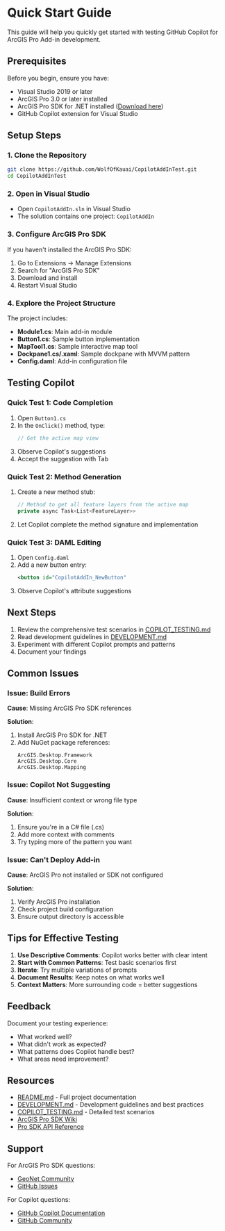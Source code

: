# Quick Start Guide

This guide will help you quickly get started with testing GitHub Copilot for ArcGIS Pro Add-in development.

## Prerequisites

Before you begin, ensure you have:
- Visual Studio 2019 or later
- ArcGIS Pro 3.0 or later installed
- ArcGIS Pro SDK for .NET installed ([Download here](https://github.com/Esri/arcgis-pro-sdk))
- GitHub Copilot extension for Visual Studio

## Setup Steps

### 1. Clone the Repository

```bash
git clone https://github.com/WolfOfKauai/CopilotAddInTest.git
cd CopilotAddInTest
```

### 2. Open in Visual Studio

- Open `CopilotAddIn.sln` in Visual Studio
- The solution contains one project: `CopilotAddIn`

### 3. Configure ArcGIS Pro SDK

If you haven't installed the ArcGIS Pro SDK:
1. Go to Extensions → Manage Extensions
2. Search for "ArcGIS Pro SDK"
3. Download and install
4. Restart Visual Studio

### 4. Explore the Project Structure

The project includes:
- **Module1.cs**: Main add-in module
- **Button1.cs**: Sample button implementation
- **MapTool1.cs**: Sample interactive map tool
- **Dockpane1.cs/.xaml**: Sample dockpane with MVVM pattern
- **Config.daml**: Add-in configuration file

## Testing Copilot

### Quick Test 1: Code Completion

1. Open `Button1.cs`
2. In the `OnClick()` method, type:
   ```csharp
   // Get the active map view
   ```
3. Observe Copilot's suggestions
4. Accept the suggestion with Tab

### Quick Test 2: Method Generation

1. Create a new method stub:
   ```csharp
   // Method to get all feature layers from the active map
   private async Task<List<FeatureLayer>>
   ```
2. Let Copilot complete the method signature and implementation

### Quick Test 3: DAML Editing

1. Open `Config.daml`
2. Add a new button entry:
   ```xml
   <button id="CopilotAddIn_NewButton"
   ```
3. Observe Copilot's attribute suggestions

## Next Steps

1. Review the comprehensive test scenarios in [COPILOT_TESTING.md](COPILOT_TESTING.md)
2. Read development guidelines in [DEVELOPMENT.md](DEVELOPMENT.md)
3. Experiment with different Copilot prompts and patterns
4. Document your findings

## Common Issues

### Issue: Build Errors

**Cause**: Missing ArcGIS Pro SDK references

**Solution**: 
1. Install ArcGIS Pro SDK for .NET
2. Add NuGet package references:
   ```
   ArcGIS.Desktop.Framework
   ArcGIS.Desktop.Core
   ArcGIS.Desktop.Mapping
   ```

### Issue: Copilot Not Suggesting

**Cause**: Insufficient context or wrong file type

**Solution**:
1. Ensure you're in a C# file (.cs)
2. Add more context with comments
3. Try typing more of the pattern you want

### Issue: Can't Deploy Add-in

**Cause**: ArcGIS Pro not installed or SDK not configured

**Solution**:
1. Verify ArcGIS Pro installation
2. Check project build configuration
3. Ensure output directory is accessible

## Tips for Effective Testing

1. **Use Descriptive Comments**: Copilot works better with clear intent
2. **Start with Common Patterns**: Test basic scenarios first
3. **Iterate**: Try multiple variations of prompts
4. **Document Results**: Keep notes on what works well
5. **Context Matters**: More surrounding code = better suggestions

## Feedback

Document your testing experience:
- What worked well?
- What didn't work as expected?
- What patterns does Copilot handle best?
- What areas need improvement?

## Resources

- [README.md](README.md) - Full project documentation
- [DEVELOPMENT.md](DEVELOPMENT.md) - Development guidelines and best practices
- [COPILOT_TESTING.md](COPILOT_TESTING.md) - Detailed test scenarios
- [ArcGIS Pro SDK Wiki](https://github.com/Esri/arcgis-pro-sdk/wiki)
- [Pro SDK API Reference](https://pro.arcgis.com/en/pro-app/latest/sdk/api-reference/)

## Support

For ArcGIS Pro SDK questions:
- [GeoNet Community](https://community.esri.com/t5/arcgis-pro-sdk-questions/bd-p/arcgis-pro-sdk-questions)
- [GitHub Issues](https://github.com/Esri/arcgis-pro-sdk/issues)

For Copilot questions:
- [GitHub Copilot Documentation](https://docs.github.com/en/copilot)
- [GitHub Community](https://github.community/)

